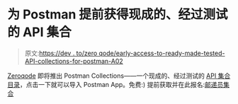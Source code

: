 # 为 Postman 提前获得现成的、经过测试的 API 集合

> 原文:[https://dev . to/zero qode/early-access-to-ready-made-tested-API-collections-for-postman-A02](https://dev.to/zeroqode/early-access-to-ready-made-tested-api-collections-for-postman-a02)

[Zeroqode](https://zeroqode.com/) 即将推出 Postman Collections——一个现成的、经过测试的 [API 集合目录](https://blog.zeroqode.com/early-access-to-ready-made-tested-api-collections-for-postman-48d5056c50f5)，点击一下就可以导入 Postman App。免费:)
提前获取并在此报名:[邮递员集合](https://www.producthunt.com/upcoming/postman-collections)